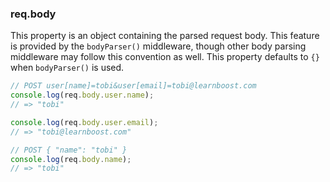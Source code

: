 <h3 id='req.body'>req.body</h3>

This property is an object containing the parsed request body. This feature
is provided by the `bodyParser()` middleware, though other body
parsing middleware may follow this convention as well. This property
defaults to `{}` when `bodyParser()` is used.

```js
// POST user[name]=tobi&user[email]=tobi@learnboost.com
console.log(req.body.user.name);
// => "tobi"

console.log(req.body.user.email);
// => "tobi@learnboost.com"

// POST { "name": "tobi" }
console.log(req.body.name);
// => "tobi"
```
